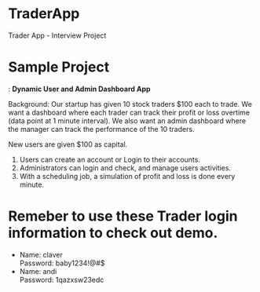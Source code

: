 # TraderApp
Trader App - Interview Project

<h1>Sample Project</h1>:
<b>Dynamic User and Admin Dashboard App</b>

Background:
Our startup has given 10 stock traders $100 each to trade. We want a dashboard where each trader can track their profit or loss overtime (data point at 1 minute interval). We also want an admin dashboard where the manager can track the performance of the 10 traders.

New users are given $100 as capital.

1. Users can create an account or Login to their accounts.
2. Administrators can login and check, and manage users activities.
3. With a scheduling job, a simulation of profit and loss is done every minute. 

<h1>Remeber to use these Trader login information to check out demo.</h1>
<ul>
	<li>
		<div>Name: claver</div>
		<div>Password: baby1234!@#$</div>
	</li>
	<li>
		<div>Name: andi</div>
		<div>Password: 1qazxsw23edc</div>
	</li>
</ul>
